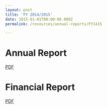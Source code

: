 ```yaml
---
layout: post
title: 'FY 2014/2015'
date: 2015-01-01T00:00:00.000Z
permalink: /resources/annual-reports/FY1415

---
```



# **Annual Report**
[PDF](/resources/annual-reports/files/Sentosa_AR_1415.pdf)


# **Financial Report**
[PDF](/resources/annual-reports/files/Sentosa_AR_1415_Financial_Report.pdf)
